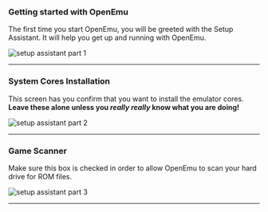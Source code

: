 ### Getting started with OpenEmu
The first time you start OpenEmu, you will be greeted with the Setup Assistant.  It will help you get up and running with OpenEmu.

![setup assistant part 1](http://i.imgur.com/6Z8GKBi.png)

-----

### System Cores Installation

This screen has you confirm that you want to install the emulator cores.  **Leave these alone unless you _really really_ know what you are doing!**

![setup assistant part 2](http://i.imgur.com/cw0pwA9.png)

-----

### Game Scanner

Make sure this box is checked in order to allow OpenEmu to scan your hard drive for ROM files.

![setup assistant part 3](http://i.imgur.com/GJy4T5l.png)

-----